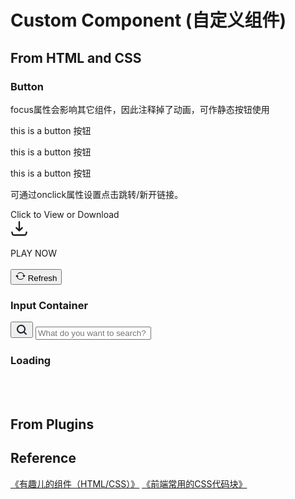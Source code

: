 # Custom Component (自定义组件)

## From HTML and CSS

### Button

focus属性会影响其它组件，因此注释掉了动画，可作静态按钮使用

<div class='button_1' onclick="window.open('pdf/GitHub_YiDingg_pdf/Linear Algebra 2 notes.pdf')">this is a button 按钮</div>

<a class='button_1' onclick="window.open('pdf/GitHub_YiDingg_pdf/Linear Algebra 2 notes.pdf')">this is a button 按钮</a>

<p class='button_1' onclick="window.open('pdf/GitHub_YiDingg_pdf/Linear Algebra 2 notes.pdf')">this is a button 按钮</p>

可通过onclick属性设置点击跳转/新开链接。

<div class="button_2" data-tooltip="Size: 20Mb">
<div class="button_2-wrapper">
  <div class="text">Click to View or Download</font></div>
    <span class="icon">
      <svg xmlns="http://www.w3.org/2000/svg" aria-hidden="true" role="img" width="2em" height="2em" preserveAspectRatio="xMidYMid meet" viewBox="0 0 24 24"><path fill="none" stroke="currentColor" stroke-linecap="round" stroke-linejoin="round" stroke-width="2" d="M12 15V3m0 12l-4-4m4 4l4-4M2 17l.621 2.485A2 2 0 0 0 4.561 21h14.878a2 2 0 0 0 1.94-1.515L22 17"></path></svg>
    </span>
  </div>
</div>

<br>
<div class='button_3'>
<span>PLAY NOW</span>
</div>
<br>

<button type="button_4" class="button_4" >
  <svg
    xmlns="http://www.w3.org/2000/svg"
    width="16"
    height="16"
    fill="currentColor"
    class="bi bi-arrow-repeat"
    viewBox="0 0 16 16"
  >
    <path
      d="M11.534 7h3.932a.25.25 0 0 1 .192.41l-1.966 2.36a.25.25 0 0 1-.384 0l-1.966-2.36a.25.25 0 0 1 .192-.41zm-11 2h3.932a.25.25 0 0 0 .192-.41L2.692 6.23a.25.25 0 0 0-.384 0L.342 8.59A.25.25 0 0 0 .534 9z"
    ></path>
    <path
      fill-rule="evenodd"
      d="M8 3c-1.552 0-2.94.707-3.857 1.818a.5.5 0 1 1-.771-.636A6.002 6.002 0 0 1 13.917 7H12.9A5.002 5.002 0 0 0 8 3zM3.1 9a5.002 5.002 0 0 0 8.757 2.182.5.5 0 1 1 .771.636A6.002 6.002 0 0 1 2.083 9H3.1z"
    ></path>
  </svg>
  Refresh
</button>

### Input Container 

<div class="input__container">
  <div class="shadow__input"></div>
  <button class="input__button__shadow">
    <svg fill="none" xmlns="http://www.w3.org/2000/svg" viewBox="0 0 20 20" height="20px" width="20px">
      <path d="M4 9a5 5 0 1110 0A5 5 0 014 9zm5-7a7 7 0 104.2 12.6.999.999 0 00.093.107l3 3a1 1 0 001.414-1.414l-3-3a.999.999 0 00-.107-.093A7 7 0 009 2z" fill-rule="evenodd" fill="#17202A"></path>
    </svg>
  </button>
  <input type="text" name="text" class="input__search" placeholder="What do you want to search?">
</div>

### Loading

<div class="wrapper">
    <div class="circle"></div>
    <div class="circle"></div>
    <div class="circle"></div>
    <div class="shadow"></div>
    <div class="shadow"></div>
    <div class="shadow"></div>
</div>
<br><br>
<div class="spinner"></div>

## From Plugins

## Reference

[《有趣儿的组件（HTML/CSS）》](https://blog.csdn.net/qq_47945825/article/details/136108998)
[《前端常用的CSS代码块》](https://blog.csdn.net/weixin_46102749/article/details/106947535)